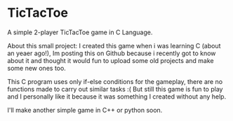 # TicTacToe
A simple 2-player TicTacToe game in C Language.

About this small project:
I created this game when i was learning C (about an yeaer ago!), Im posting this on Github because i recently got to know about it and thought it would fun to upload some old projects and make some new ones too.

This C program uses only if-else conditions for the gameplay, there are no functions made to carry out similar tasks :(
But still this game is fun to play and I personally like it because it was something I created without any help.

I'll make another simple game in C++ or python soon.
